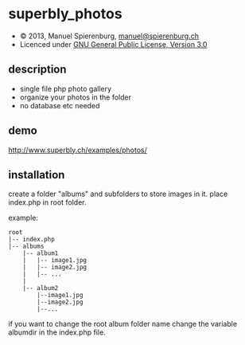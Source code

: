 superbly_photos
===============

* &copy; 2013, Manuel Spierenburg, manuel@spierenburg.ch
* Licenced under [GNU General Public License, Version 3.0]

description
-----------
* single file php photo gallery
* organize your photos in the folder
* no database etc needed

demo
----
http://www.superbly.ch/examples/photos/

installation
------------

create a folder "albums" and subfolders to store images in it.
place index.php in root folder.

example:

```
root
|-- index.php
|-- albums
    |-- album1
    |   |-- image1.jpg
    |   |-- image2.jpg
    |   |-- ...
    |
    |-- album2
        |--image1.jpg
        |--image2.jpg
        |--...
```

if you want to change the root album folder name change the variable albumdir in the index.php file.

[GNU General Public License, Version 3.0]: http://www.gnu.org/licenses/gpl-3.0-standalone.html
